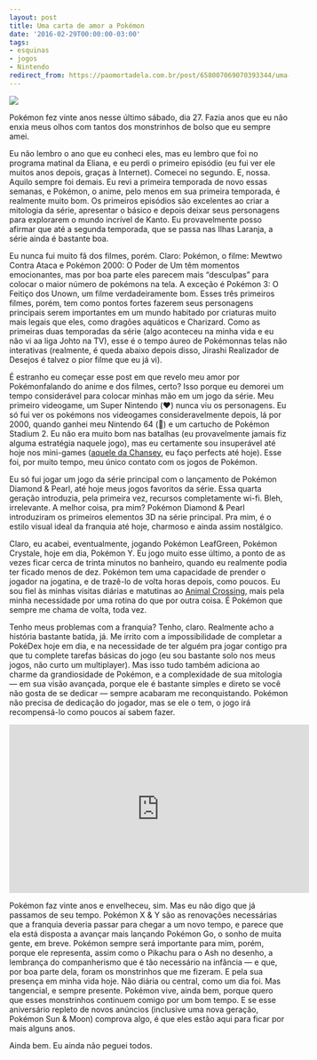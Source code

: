 ```yaml
---
layout: post
title: Uma carta de amor a Pokémon
date: '2016-02-29T00:00:00-03:00'
tags:
- esquinas
- jogos
- Nintendo
redirect_from: https://paomortadela.com.br/post/658007069070393344/uma-carta-de-amor-a-pok%C3%A9mon
---
```

![](https://64.media.tumblr.com/b24191877303b20480c3ccfd2b6df2a7/ffe58d8925855eb2-4b/s540x810/c1a18ce07e5a2bf696fcf5e0b6de53dd2a6192e4.jpg)

Pokémon fez vinte anos nesse último sábado, dia 27. Fazia anos que eu não enxia meus olhos com tantos dos monstrinhos de bolso que eu sempre amei.

Eu não lembro o ano que eu conheci eles, mas eu lembro que foi no programa matinal da Eliana, e eu perdi o primeiro episódio (eu fui ver ele muitos anos depois, graças à Internet). Comecei no segundo. E, nossa. Aquilo sempre foi demais. Eu revi a primeira temporada de novo essas semanas, e Pokémon, o anime, pelo menos em sua primeira temporada, é realmente muito bom. Os primeiros episódios são excelentes ao criar a mitologia da série, apresentar o básico e depois deixar seus personagens para explorarem o mundo incrível de Kanto. Eu provavelmente posso afirmar que até a segunda temporada, que se passa nas Ilhas Laranja, a série ainda é bastante boa.

Eu nunca fui muito fã dos filmes, porém. Claro: Pokémon, o filme: Mewtwo Contra Ataca e Pokémon 2000: O Poder de Um têm momentos emocionantes, mas por boa parte eles parecem mais “desculpas” para colocar o maior número de pokémons na tela. A exceção é Pokémon 3: O Feitiço dos Unown, um filme verdadeiramente bom. Esses três primeiros filmes, porém, tem como pontos fortes fazerem seus personagens principais serem importantes em um mundo habitado por criaturas muito mais legais que eles, como dragões aquáticos e Charizard. Como as primeiras duas temporadas da série (algo aconteceu na minha vida e eu não vi aa liga Johto na TV), esse é o tempo áureo de Pokémonnas telas não interativas (realmente, é queda abaixo depois disso, Jirashi Realizador de Desejos é talvez o pior filme que eu já vi).

É estranho eu começar esse post em que revelo meu amor por Pokémonfalando do anime e dos filmes, certo? Isso porque eu demorei um tempo considerável para colocar minhas mão em um jogo da série. Meu primeiro videogame, um Super Nintendo (❤️) nunca viu os personagens. Eu só fui ver os pokémons nos videogames consideravelmente depois, lá por 2000, quando ganhei meu Nintendo 64 (💖) e um cartucho de Pokémon Stadium 2. Eu não era muito bom nas batalhas (eu provavelmente jamais fiz alguma estratégia naquele jogo), mas eu certamente sou insuperável até hoje nos mini-games ([aquele da Chansey](https://www.youtube.com/watch?v=CMzMsktgu0Q), eu faço perfects até hoje). Esse foi, por muito tempo, meu único contato com os jogos de Pokémon.

Eu só fui jogar um jogo da série principal com o lançamento de Pokémon Diamond & Pearl, até hoje meus jogos favoritos da série. Essa quarta geração introduzia, pela primeira vez, recursos completamente wi-fi. Bleh, irrelevante. A melhor coisa, pra mim? Pokémon Diamond & Pearl introduziram os primeiros elementos 3D na série principal. Pra mim, é o estilo visual ideal da franquia até hoje, charmoso e ainda assim nostálgico.

Claro, eu acabei, eventualmente, jogando Pokémon LeafGreen, Pokémon Crystale, hoje em dia, Pokémon Y. Eu jogo muito esse último, a ponto de as vezes ficar cerca de trinta minutos no banheiro, quando eu realmente podia ter ficado menos de dez. Pokémon tem uma capacidade de prender o jogador na jogatina, e de trazê-lo de volta horas depois, como poucos. Eu sou fiel às minhas visitas diárias e matutinas ao [Animal Crossing](https://paomortadela.com.br/2016/01/animal-crossing-new-leaf/), mais pela minha necessidade por uma rotina do que por outra coisa. É Pokémon que sempre me chama de volta, toda vez.

Tenho meus problemas com a franquia? Tenho, claro. Realmente acho a história bastante batida, já. Me irrito com a impossibilidade de completar a PokéDex hoje em dia, e na necessidade de ter alguém pra jogar contigo pra que tu complete tarefas básicas do jogo (eu sou bastante solo nos meus jogos, não curto um multiplayer). Mas isso tudo também adiciona ao charme da grandiosidade de Pokémon, e a complexidade de sua mitologia — em sua visão avançada, porque ele é bastante simples e direto se você não gosta de se dedicar — sempre acabaram me reconquistando. Pokémon não precisa de dedicação do jogador, mas se ele o tem, o jogo irá recompensá-lo como poucos aí sabem fazer.

<iframe width="540" height="303" id="youtube_iframe" src="https://www.youtube.com/embed/2sj2iQyBTQs?feature=oembed&amp;enablejsapi=1&amp;origin=https://safe.txmblr.com&amp;wmode=opaque" frameborder="0" allow="accelerometer; autoplay; clipboard-write; encrypted-media; gyroscope; picture-in-picture" allowfullscreen=""></iframe>

Pokémon faz vinte anos e envelheceu, sim. Mas eu não digo que já passamos de seu tempo. Pokémon X & Y são as renovações necessárias que a franquia deveria passar para chegar a um novo tempo, e parece que ela está disposta a avançar mais lançando Pokémon Go, o sonho de muita gente, em breve. Pokémon sempre será importante para mim, porém, porque ele representa, assim como o Pikachu para o Ash no desenho, a lembrança do companherismo que é tão necessário na infância — e que, por boa parte dela, foram os monstrinhos que me fizeram. E pela sua presença em minha vida hoje. Não diária ou central, como um dia foi. Mas tangencial, e sempre presente. Pokémon vive, ainda bem, porque quero que esses monstrinhos continuem comigo por um bom tempo. E se esse aniversário repleto de novos anúncios (inclusive uma nova geração, Pokémon Sun & Moon) comprova algo, é que eles estão aqui para ficar por mais alguns anos.

Ainda bem. Eu ainda não peguei todos.

